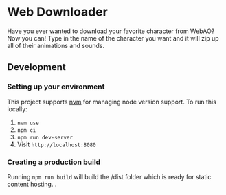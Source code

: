 # Web Downloader
Have you ever wanted to download your favorite character from WebAO? Now you can! Type in the name of the character you want and it will zip up all of their animations and sounds.

## Development
### Setting up your environment
This project supports [nvm](https://github.com/nvm-sh/nvm) for managing node version support.
To run this locally:
1. `nvm use`
2. `npm ci`
3. `npm run dev-server`
4. Visit `http://localhost:8080`

### Creating a production build
Running `npm run build` will build the /dist folder which is ready for static content hosting.
.
